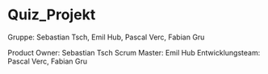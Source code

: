 # Quiz_Projekt
Gruppe: Sebastian Tsch, Emil Hub, Pascal Verc, Fabian Gru

Product Owner: Sebastian Tsch
Scrum Master: Emil Hub 
Entwicklungsteam: Pascal Verc, Fabian Gru
